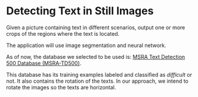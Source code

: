 # Detecting Text in Still Images

Given a picture containing text in different scenarios, output one or more crops of the regions where the text is located.

The application will use image segmentation and neural network.

As of now, the database we selected to be used is: [MSRA Text Detection 500 Database (MSRA-TD500)](http://www.iapr-tc11.org/mediawiki/index.php/MSRA_Text_Detection_500_Database_(MSRA-TD500)).

This database has its training examples labeled and classified as *difficult* or not. It also contains the rotation of the texts. In our approach, we intend to rotate the images so the texts are horizontal.
